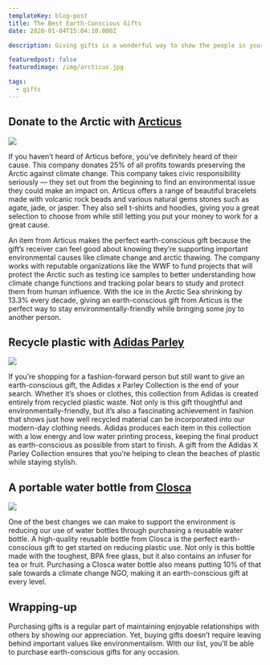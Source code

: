```yaml
---
templateKey: blog-post
title: The Best Earth-Conscious Gifts
date: 2020-01-04T15:04:10.000Z

description: Giving gifts is a wonderful way to show the people in your life you care. Gifts are the most impactful and meaningful when they come from a place of consideration, showing the receiver that you know what they care about and appreciate their unique personality. As environmental issues become more prescient, you might find yourself in need of purchasing a gift for someone who takes these issues seriously or you may want to uphold your own earth-friendly lifestyle while gift shopping. Whatever your needs are, searching for the right earth-conscious gift might seem challenging, but nowadays there are many companies and non-profits that offer great options. We’ve gathered three of the best earth-conscious gifts for you to choose from. 

featuredpost: false
featuredimage: /img/arcticus.jpg

tags:
  - gifts
---
```



## Donate to the Arctic with <a href="http://arcticus.co.uk/"> Arcticus </a> 

![](/img/arcticus.jpg)

If you haven’t heard of Articus before, you’ve definitely heard of their cause. This company donates 25% of all profits towards preserving the Arctic against climate change. This company takes civic responsibility seriously — they set out from the beginning to find an environmental issue they could make an impact on. Articus offers a range of beautiful bracelets made with volcanic rock beads and various natural gems stones such as agate, jade, or jasper. They also sell t-shirts and hoodies, giving you a great selection to choose from while still letting you put your money to work for a great cause. 

An item from Articus makes the perfect earth-conscious gift because the gift’s receiver can feel good about knowing they’re supporting important environmental causes like climate change and arctic thawing. The company works with reputable organizations like the WWF to fund projects that will protect the Arctic such as testing ice samples to better understanding how climate change functions and tracking polar bears to study and protect them from human influence. With the ice in the Arctic Sea shrinking by 13.3% every decade, giving an earth-conscious gift from Articus is the perfect way to stay environmentally-friendly while bringing some joy to another person. 

## Recycle plastic with <a href="www.adidas.co.uk/parley"> Adidas Parley</a>

![](/img/parley.png)


If you’re shopping for a fashion-forward person but still want to give an earth-conscious gift, the Adidas x Parley Collection is the end of your search. Whether it’s shoes or clothes, this collection from Adidas is created entirely from recycled plastic waste. Not only is this gift thoughtful and environmentally-friendly, but it’s also a fascinating achievement in fashion that shows just how well recycled material can be incorporated into our modern-day clothing needs. Adidas produces each item in this collection with a low energy and low water printing process, keeping the final product as earth-conscious as possible from start to finish. A gift from the Adidas X Parley Collection ensures that you’re helping to clean the beaches of plastic while staying stylish. 

## A portable water bottle from <a href="https://closca.com/pages/consciousness"> Closca </a>
![](/img/closca.jpg)

One of the best changes we can make to support the environment is reducing our use of water bottles through purchasing a reusable water bottle. A high-quality reusable bottle from Closca is the perfect earth-conscious gift to get started on reducing plastic use. Not only is this bottle made with the toughest, BPA free glass, but it also contains an infuser for tea or fruit. Purchasing a Closca water bottle also means putting 10% of that sale towards a climate change NGO, making it an earth-conscious gift at every level. 

## Wrapping-up

Purchasing gifts is a regular part of maintaining enjoyable relationships with others by showing our appreciation. Yet, buying gifts doesn’t require leaving behind important values like environmentalism. With our list, you’ll be able to purchase earth-conscious gifts for any occasion. 
